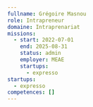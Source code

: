 ```yaml
---
fullname: Grégoire Masnou
role: Intrapreneur
domaine: Intraprenariat
missions:
  - start: 2022-07-01
    end: 2025-08-31
    status: admin
    employer: MEAE
    startups:
      - expresso
startups:
  - expresso
competences: []
---
```

